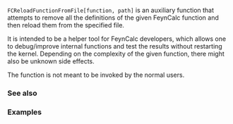 `FCReloadFunctionFromFile[function, path]` is an auxiliary function that attempts to remove all the definitions of the given FeynCalc function and then reload them from the specified file.

It is intended to be a helper tool for FeynCalc developers, which allows one to debug/improve internal functions and test the results without restarting the kernel. Depending on the complexity of the given function, there might also be unknown side effects. 

The function is not meant to be invoked by the normal users.

### See also

### Examples